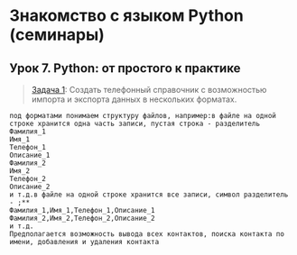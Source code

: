 # Знакомство с языком Python (семинары)
## Урок 7. Python: от простого к практике

> [Задача 1](https://github.com/XYI7I/GeekBrains/tree/main/Geek/PythonStart/lesson7/task1/main.py): Создать телефонный справочник с возможностью импорта и экспорта данных в нескольких форматах.

    под форматами понимаем структуру файлов, например:в файле на одной строке хранится одна часть записи, пустая строка - разделитель
    Фамилия_1
    Имя_1
    Телефон_1
    Описание_1
    Фамилия_2
    Имя_2
    Телефон_2
    Описание_2
    и т.д.в файле на одной строке хранится все записи, символ разделитель - ;**
    Фамилия_1,Имя_1,Телефон_1,Описание_1
    Фамилия_2,Имя_2,Телефон_2,Описание_2
    и т.д.
    Предполагается возможность вывода всех контактов, поиска контакта по имени, добавления и удаления контакта